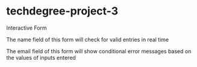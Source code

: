 # techdegree-project-3
 Interactive Form

The name field of this form will check for valid entries in real time

The email field of this form will show conditional error messages based on the values of inputs entered